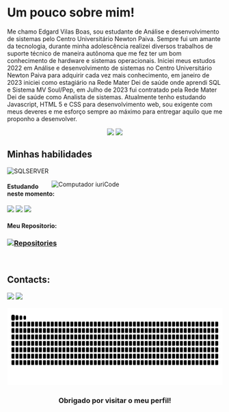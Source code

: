 # Um pouco sobre mim!

Me chamo Edgard Vilas Boas, sou estudante de Análise e desenvolvimento de sistemas pelo Centro Universitário Newton Paiva.
Sempre fui um amante da tecnologia, durante minha adolescência realizei diversos trabalhos de suporte técnico de maneira autônoma que me fez ter um bom conhecimento de hardware e sistemas operacionais.
Iniciei meus estudos 2022 em Análise e desenvolvimento de sistemas no Centro Universitário Newton Paiva para adquirir cada vez mais conhecimento, em janeiro de 2023 iniciei como estagiário na Rede Mater Dei de saúde onde aprendi  SQL e Sistema MV Soul/Pep, em Julho de 2023 fui contratado pela Rede Mater Dei de saúde como Analista de sistemas.
Atualmente tenho estudando Javascript, HTML 5 e CSS para desenvolvimento web, sou exigente com meus deveres e me esforço sempre ao máximo para entregar aquilo que me proponho a desenvolver.


<p align="center">
    <img height="180em" src="https://github-readme-stats.vercel.app/api/top-langs/?username=Eddyvilasboas&layout=compact&langs_count=7&theme=transparent&bg_color=000&border_color=30A3DC&show_icons=true&icon_color=30A3DC&title_color=E94D5F&text_color=FFF"/>
    <img height="180em" src="https://github-readme-stats.vercel.app/api?username=Eddyvilasboas&theme=transparent&bg_color=000&border_color=30A3DC&show_icons=true&icon_color=30A3DC&title_color=E94D5F&text_color=FFF&rank_icon=github"/>
</p>



## Minhas habilidades

![SQLSERVER](https://img.shields.io/badge/SQL_Server-CC2927?style=for-the-badge&logo=microsoftsqlserver&logoColor=white)&nbsp;

<img src="https://raw.githubusercontent.com/MicaelliMedeiros/micaellimedeiros/master/image/computer-illustration.png" min-width="400px" max-width="400px" width="400px" align="right" alt="Computador iuriCode">


#### Estudando neste momento:
<img src='https://logospng.org/download/javascript/logo-javascript-icon-256.png' width='43'/>  <img src='https://upload.wikimedia.org/wikipedia/commons/6/61/HTML5_logo_and_wordmark.svg' width='48'/> <img src='https://upload.wikimedia.org/wikipedia/commons/6/62/CSS3_logo.svg' width='38'/>

#### Meu Repositorio:
<div alig="right">
   <h3 align="left"><a href="https://github.com/Eddyvilasboas?tab=repositories"><img alt="Repositories" title="All Repositories" src="https://custom-icon-badges.herokuapp.com/badge/-%20Repositories-2962FF?style=for-the-badge&logoColor=white&logo=repo"/></a></h3>
</div>&nbsp;

## Contacts:
<div> 
<a href = "mailto:contato.eddyvilasboas@gmail.com"> <img src="https://upload.wikimedia.org/wikipedia/commons/0/0a/Gmail_logo.png" width='80' target="_blank"></a>
<a href="https://www.linkedin.com/in/edgard-vilas-boas-7919081a0/" target="_blank"><img src="https://img.shields.io/badge/-LinkedIn-%230077B5?style=for-the-badge&logo=linkedin&logoColor=white"  target="_blank"></a> 

</div>&nbsp;&nbsp;
 

  
  <div align="center"> 
   <img height="180em" src='https://github.com/GilmarMMJr/GilmarMMJr/blob/output/github-contribution-grid-snake.svg'
</div>   




### Obrigado por visitar o meu perfil!
